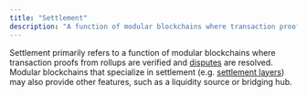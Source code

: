```yaml
---
title: "Settlement"
description: "A function of modular blockchains where transaction proofs from rollups are verified and disputes are resolved."
---
```


Settlement primarily refers to a function of modular blockchains where transaction proofs from rollups are verified and [disputes](https://celestia.org/glossary/dispute-resolution/) are resolved. Modular blockchains that specialize in settlement (e.g. [settlement layers](https://celestia.org/glossary/settlement-layer/)) may also provide other features, such as a liquidity source or bridging hub.